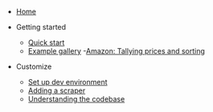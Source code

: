 
- [Home](README.md)
- Getting started

  - [Quick start](quickstart.md)
  - [Example gallery](examples.md)
    -[Amazon: Tallying prices and sorting](amazon.md)

- Customize
  - [Set up dev environment](devenv.md)
  - [Adding a scraper](add-scraper.md)
  - [Understanding the codebase](codebase.md)
